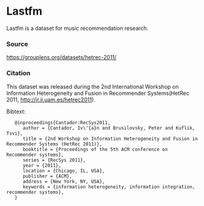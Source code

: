 # Lastfm

Lastfm is a dataset for music recommendation research.

### Source 
https://grouplens.org/datasets/hetrec-2011/

### Citation
This dataset was released during the 2nd International Workshop on Information Heterogeneity and Fusion in Recommender Systems(HetRec 2011, http://ir.ii.uam.es/hetrec2011). 

Bibtext:
```
   @inproceedings{Cantador:RecSys2011,
      author = {Cantador, Iv\'{a}n and Brusilovsky, Peter and Kuflik, Tsvi},
      title = {2nd Workshop on Information Heterogeneity and Fusion in Recommender Systems (HetRec 2011)},
      booktitle = {Proceedings of the 5th ACM conference on Recommender systems},
      series = {RecSys 2011},
      year = {2011},
      location = {Chicago, IL, USA},
      publisher = {ACM},
      address = {New York, NY, USA},
      keywords = {information heterogeneity, information integration, recommender systems},
   } 
```

